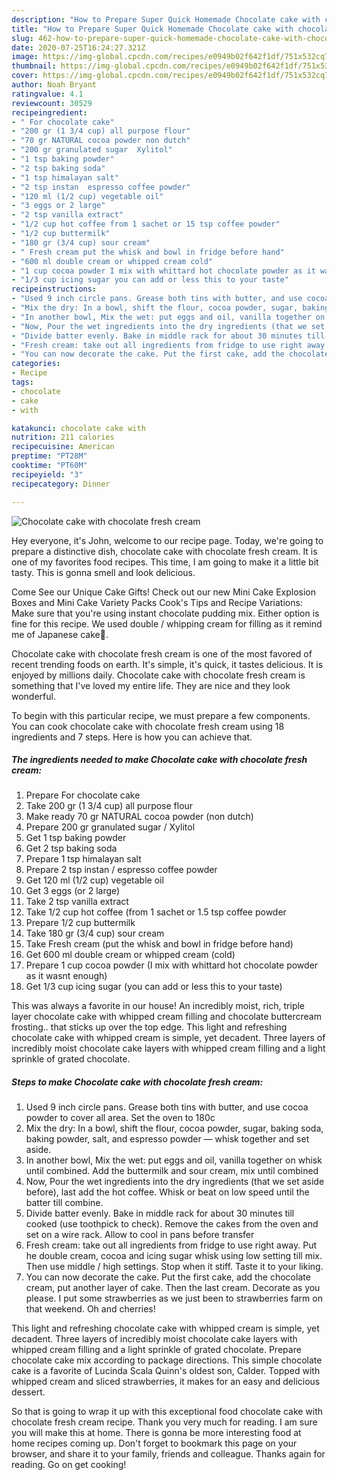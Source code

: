 ```yaml
---
description: "How to Prepare Super Quick Homemade Chocolate cake with chocolate fresh cream"
title: "How to Prepare Super Quick Homemade Chocolate cake with chocolate fresh cream"
slug: 462-how-to-prepare-super-quick-homemade-chocolate-cake-with-chocolate-fresh-cream
date: 2020-07-25T16:24:27.321Z
image: https://img-global.cpcdn.com/recipes/e0949b02f642f1df/751x532cq70/chocolate-cake-with-chocolate-fresh-cream-recipe-main-photo.jpg
thumbnail: https://img-global.cpcdn.com/recipes/e0949b02f642f1df/751x532cq70/chocolate-cake-with-chocolate-fresh-cream-recipe-main-photo.jpg
cover: https://img-global.cpcdn.com/recipes/e0949b02f642f1df/751x532cq70/chocolate-cake-with-chocolate-fresh-cream-recipe-main-photo.jpg
author: Noah Bryant
ratingvalue: 4.1
reviewcount: 30529
recipeingredient:
- " For chocolate cake"
- "200 gr (1 3/4 cup) all purpose flour"
- "70 gr NATURAL cocoa powder non dutch"
- "200 gr granulated sugar  Xylitol"
- "1 tsp baking powder"
- "2 tsp baking soda"
- "1 tsp himalayan salt"
- "2 tsp instan  espresso coffee powder"
- "120 ml (1/2 cup) vegetable oil"
- "3 eggs or 2 large"
- "2 tsp vanilla extract"
- "1/2 cup hot coffee from 1 sachet or 15 tsp coffee powder"
- "1/2 cup buttermilk"
- "180 gr (3/4 cup) sour cream"
- " Fresh cream put the whisk and bowl in fridge before hand"
- "600 ml double cream or whipped cream cold"
- "1 cup cocoa powder I mix with whittard hot chocolate powder as it wasnt enough"
- "1/3 cup icing sugar you can add or less this to your taste"
recipeinstructions:
- "Used 9 inch circle pans. Grease both tins with butter, and use cocoa powder to cover all area. Set the oven to 180c"
- "Mix the dry: In a bowl, shift the flour, cocoa powder, sugar, baking soda, baking powder, salt, and espresso powder — whisk together and set aside."
- "In another bowl, Mix the wet: put eggs and oil, vanilla together on whisk until combined. Add the buttermilk and sour cream, mix until combined"
- "Now, Pour the wet ingredients into the dry ingredients (that we set aside before), last add the hot coffee. Whisk or beat on low speed until the batter till combine."
- "Divide batter evenly. Bake in middle rack for about 30 minutes till cooked (use toothpick to check). Remove the cakes from the oven and set on a wire rack. Allow to cool in pans before transfer"
- "Fresh cream: take out all ingredients from fridge to use right away. Put he double cream, cocoa and icing sugar whisk using low setting till mix. Then use middle / high settings. Stop when it stiff. Taste it to your liking."
- "You can now decorate the cake. Put the first cake, add the chocolate cream, put another layer of cake. Then the last cream. Decorate as you please. I put some strawberries as we just been to strawberries farm on that weekend. Oh and cherries!"
categories:
- Recipe
tags:
- chocolate
- cake
- with

katakunci: chocolate cake with 
nutrition: 211 calories
recipecuisine: American
preptime: "PT28M"
cooktime: "PT60M"
recipeyield: "3"
recipecategory: Dinner

---
```



![Chocolate cake with chocolate fresh cream](https://img-global.cpcdn.com/recipes/e0949b02f642f1df/751x532cq70/chocolate-cake-with-chocolate-fresh-cream-recipe-main-photo.jpg)

Hey everyone, it's John, welcome to our recipe page. Today, we're going to prepare a distinctive dish, chocolate cake with chocolate fresh cream. It is one of my favorites food recipes. This time, I am going to make it a little bit tasty. This is gonna smell and look delicious.

Come See our Unique Cake Gifts! Check out our new Mini Cake Explosion Boxes and Mini Cake Variety Packs Cook&#39;s Tips and Recipe Variations: Make sure that you&#39;re using instant chocolate pudding mix. Either option is fine for this recipe. We used double / whipping cream for filling as it remind me of Japanese cake🤩.

Chocolate cake with chocolate fresh cream is one of the most favored of recent trending foods on earth. It's simple, it's quick, it tastes delicious. It is enjoyed by millions daily. Chocolate cake with chocolate fresh cream is something that I've loved my entire life. They are nice and they look wonderful.


To begin with this particular recipe, we must prepare a few components. You can cook chocolate cake with chocolate fresh cream using 18 ingredients and 7 steps. Here is how you can achieve that.

<!--inarticleads1-->

##### The ingredients needed to make Chocolate cake with chocolate fresh cream:

1. Prepare  For chocolate cake
1. Take 200 gr (1 3/4 cup) all purpose flour
1. Make ready 70 gr NATURAL cocoa powder (non dutch)
1. Prepare 200 gr granulated sugar / Xylitol
1. Get 1 tsp baking powder
1. Get 2 tsp baking soda
1. Prepare 1 tsp himalayan salt
1. Prepare 2 tsp instan / espresso coffee powder
1. Get 120 ml (1/2 cup) vegetable oil
1. Get 3 eggs (or 2 large)
1. Take 2 tsp vanilla extract
1. Take 1/2 cup hot coffee (from 1 sachet or 1.5 tsp coffee powder
1. Prepare 1/2 cup buttermilk
1. Take 180 gr (3/4 cup) sour cream
1. Take  Fresh cream (put the whisk and bowl in fridge before hand)
1. Get 600 ml double cream or whipped cream (cold)
1. Prepare 1 cup cocoa powder (I mix with whittard hot chocolate powder as it wasnt enough)
1. Get 1/3 cup icing sugar (you can add or less this to your taste)


This was always a favorite in our house! An incredibly moist, rich, triple layer chocolate cake with whipped cream filling and chocolate buttercream frosting.. that sticks up over the top edge. This light and refreshing chocolate cake with whipped cream is simple, yet decadent. Three layers of incredibly moist chocolate cake layers with whipped cream filling and a light sprinkle of grated chocolate. 

<!--inarticleads2-->

##### Steps to make Chocolate cake with chocolate fresh cream:

1. Used 9 inch circle pans. Grease both tins with butter, and use cocoa powder to cover all area. Set the oven to 180c
1. Mix the dry: In a bowl, shift the flour, cocoa powder, sugar, baking soda, baking powder, salt, and espresso powder — whisk together and set aside.
1. In another bowl, Mix the wet: put eggs and oil, vanilla together on whisk until combined. Add the buttermilk and sour cream, mix until combined
1. Now, Pour the wet ingredients into the dry ingredients (that we set aside before), last add the hot coffee. Whisk or beat on low speed until the batter till combine.
1. Divide batter evenly. Bake in middle rack for about 30 minutes till cooked (use toothpick to check). Remove the cakes from the oven and set on a wire rack. Allow to cool in pans before transfer
1. Fresh cream: take out all ingredients from fridge to use right away. Put he double cream, cocoa and icing sugar whisk using low setting till mix. Then use middle / high settings. Stop when it stiff. Taste it to your liking.
1. You can now decorate the cake. Put the first cake, add the chocolate cream, put another layer of cake. Then the last cream. Decorate as you please. I put some strawberries as we just been to strawberries farm on that weekend. Oh and cherries!


This light and refreshing chocolate cake with whipped cream is simple, yet decadent. Three layers of incredibly moist chocolate cake layers with whipped cream filling and a light sprinkle of grated chocolate. Prepare chocolate cake mix according to package directions. This simple chocolate cake is a favorite of Lucinda Scala Quinn&#39;s oldest son, Calder. Topped with whipped cream and sliced strawberries, it makes for an easy and delicious dessert. 

So that is going to wrap it up with this exceptional food chocolate cake with chocolate fresh cream recipe. Thank you very much for reading. I am sure you will make this at home. There is gonna be more interesting food at home recipes coming up. Don't forget to bookmark this page on your browser, and share it to your family, friends and colleague. Thanks again for reading. Go on get cooking!

